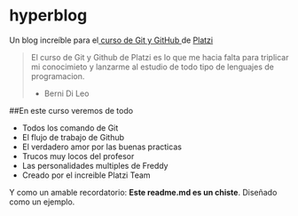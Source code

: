 # hyperblog
Un blog increíble para el[ curso de Git y GitHub ](https://platzi.com/aulas/git-github/)de [Platzi](https://platzi.com/home)
>El curso de Git y Github de Platzi es lo que me hacia falta para triplicar mi conocimieto y lanzarme al estudio de todo tipo de lenguajes de programacion.
> - Berni Di Leo

##En este curso veremos de todo
* Todos los comando de Git
* El flujo de trabajo de Github
* El verdadero amor por las buenas practicas
* Trucos muy locos del profesor
* Las personalidades multiples de Freddy
* Creado por el increible Platzi Team

Y como un amable recordatorio: **Este readme.md es un chiste**. Diseñado como un ejemplo.